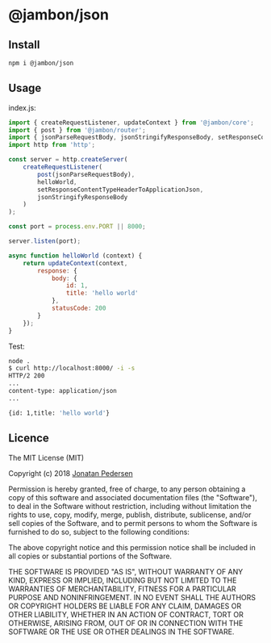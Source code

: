 # @jambon/json

## Install

``` bash
npm i @jambon/json
```

## Usage

index.js:

``` javascript
import { createRequestListener, updateContext } from '@jambon/core';
import { post } from '@jambon/router';
import { jsonParseRequestBody, jsonStringifyResponseBody, setResponseContentTypeHeaderToApplicationJson } from '@jambon/json';
import http from 'http';

const server = http.createServer(
    createRequestListener(
        post(jsonParseRequestBody),
        helloWorld,
        setResponseContentTypeHeaderToApplicationJson,
        jsonStringifyResponseBody
    )
);

const port = process.env.PORT || 8000;

server.listen(port);

async function helloWorld (context) {
    return updateContext(context,
        response: {
            body: {
                id: 1,
                title: 'hello world'
            },
            statusCode: 200
        }
    });
}
```

Test:

``` bash
node .
$ curl http://localhost:8000/ -i -s
HTTP/2 200
...
content-type: application/json
...

{id: 1,title: 'hello world'}
```

## Licence

The MIT License (MIT)

Copyright (c) 2018 [Jonatan Pedersen](https://www.jonatanpedersen.com/)

Permission is hereby granted, free of charge, to any person obtaining a copy
of this software and associated documentation files (the "Software"), to deal
in the Software without restriction, including without limitation the rights
to use, copy, modify, merge, publish, distribute, sublicense, and/or sell
copies of the Software, and to permit persons to whom the Software is
furnished to do so, subject to the following conditions:

The above copyright notice and this permission notice shall be included in
all copies or substantial portions of the Software.

THE SOFTWARE IS PROVIDED "AS IS", WITHOUT WARRANTY OF ANY KIND, EXPRESS OR
IMPLIED, INCLUDING BUT NOT LIMITED TO THE WARRANTIES OF MERCHANTABILITY,
FITNESS FOR A PARTICULAR PURPOSE AND NONINFRINGEMENT. IN NO EVENT SHALL THE
AUTHORS OR COPYRIGHT HOLDERS BE LIABLE FOR ANY CLAIM, DAMAGES OR OTHER
LIABILITY, WHETHER IN AN ACTION OF CONTRACT, TORT OR OTHERWISE, ARISING FROM,
OUT OF OR IN CONNECTION WITH THE SOFTWARE OR THE USE OR OTHER DEALINGS IN
THE SOFTWARE.

